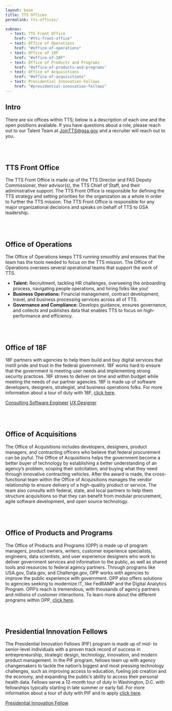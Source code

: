 ```yaml
---
layout: base
title: TTS Offices
permalink: tts-offices/

subnav:
  - text: TTS Front Office
    href: "#tts-front-office"
  - text: Office of Operations
    href: "#office-of-operations"
  - text: Office of 18F
    href: "#office-of-18F"
  - text: Office of Products and Programs
    href: "#office-of-products-and-programs"
  - text: Office of Acquisitions
    href: "#office-of-acquisitions"
  - text: Presidential Innovation Fellows
    href: "#presidential-innovation-fellows"   
---
```


## Intro
There are six offices within TTS; below is a description of each one and the open positions available. If you have questions about a role, please reach out to our Talent Team at [JoinTTS@gsa.gov](email:jointts@gsa.gov) and a recruiter will reach out to you.

<div class="paragraph"><p><br>
<br></p></div>

## TTS Front Office

The TTS Front Office is made up of the TTS Director and FAS Deputy Commissioner, their advisor(s), the TTS Chief of Staff, and their administrative support. The TTS Front Office is responsible for defining the TTS strategy and setting priorities for the organization as a whole in order to further the TTS mission. The TTS Front Office is responsible for any major organizational decisions and speaks on behalf of TTS to GSA leadership.

<div class="paragraph"><p><br>
<br></p></div>

## Office of Operations

The Office of Operations keeps TTS running smoothly and ensures that the team has the tools needed to focus on the TTS mission. The Office of Operations oversees several operational teams that support the work of TTS. 
- **Talent:** Recruitment, tackling HR challenges, overseeing the onboarding process, navigating people operations, and hiring folks like you! 
- **Business Operations:** Financial management, contract development, travel, and business processing services across all of TTS. 
- **Governance and Compliance:** Develops guidance, ensures governance, and collects and publishes data that enables TTS to focus on high-performance and efficiency.

<div class="paragraph"><p><br>
<br></p></div>

## Office of 18F

18F partners with agencies to help them build and buy digital services that instill pride and trust in the federal government. 18F works hard to ensure that the government is meeting user needs and implementing strong security practices. 18F strives to deliver on time and within budget while meeting the needs of our partner agencies. 18F is made up of software developers, designers, strategist, and business operations folks. For more information about a tour of duty with 18F, [click here](https://18f.gsa.gov/join).

[Consulting Software Engineer](https://join.tts.gsa.gov/join/consulting-software-engineer-gs15/)
[UX Designer](https://join.tts.gsa.gov/join/18f-user-experience-designer-gs15/) 

<div class="paragraph"><p><br>
<br></p></div>

## Office of Acquisitions

The Office of Acquisitions includes developers, designers, product managers, and contracting officers who believe that federal procurement can be joyful. The Office of Acquisitions helps the government become a better buyer of technology by establishing a better understanding of an agency’s problem, scoping their solicitation, and buying what they need through innovative contracting vehicles. After the award is made, the cross-functional team within the Office of Acquisitions manages the vendor relationship to ensure delivery of a high-quality product or service. The team also consults with federal, state, and local partners to help them structure acquisitions so that they can benefit from modular procurement, agile software development, and open source technology. 

<div class="paragraph"><p><br>
<br></p></div>

## Office of Products and Programs

The Office of Products and Programs (OPP) is made up of program managers, product owners, writers, customer experience specialists, engineers, data scientists, and user experience designers who work to deliver government services and information to the public, as well as shared tools and resources to federal agency partners. Through programs like USA.gov, Data.gov, and Challenge.gov, OPP works with agencies to improve the public experience with government. OPP also offers solutions to agencies seeking to modernize IT, like FedRAMP and the Digital Analytics Program. OPP’s reach is tremendous, with thousands of agency partners and millions of customer interactions. To learn more about the different programs within OPP, [click here](https://www.gsa.gov/about-us/organization/federal-acquisition-service/technology-transformation-services/office-of-products-and-programs).

<div class="paragraph"><p><br>
<br></p></div>

## Presidential Innovation Fellows

The Presidential Innovation Fellows (PIF) program is made up of mid- to senior-level individuals with a proven track record of success in entrepreneurship, strategic design, technology, innovation, and modern product management. In the PIF program, fellows team up with agency changemakers to tackle the nation’s biggest and most pressing technology challenges, such as improving access to education, fueling job creation and the economy, and expanding the public’s ability to access their personal health data.
Fellows serve a 12-month tour of duty in Washington, D.C. with fellowships typically starting in late summer or early fall. For more information about a tour of duty with PIF and to apply [click here](https://presidentialinnovationfellows.gov/).

[Presidential Innovation Fellow](https://join.tts.gsa.gov/join/pif-presidential-innovation-fellow/)
